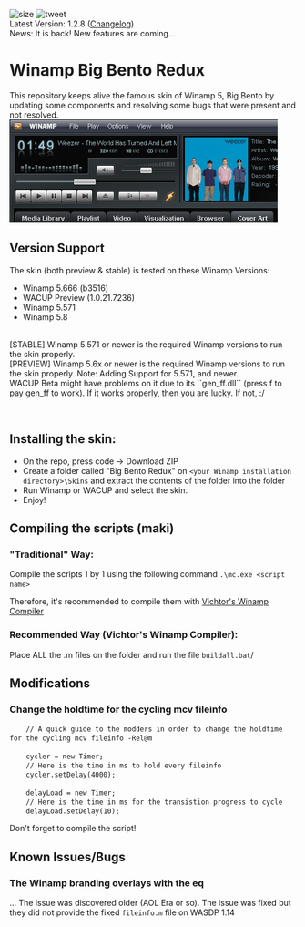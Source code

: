 ![size](https://img.shields.io/github/repo-size/SecurityRaven/Winamp-BigBentoREDUX?style=flat-square)
![tweet](https://img.shields.io/twitter/url?url=https%3A%2F%2Fgithub.com%2FSecurityRaven%2FWinamp-BigBentoREDUX)
<br>
Latest Version: 1.2.8 ([Changelog](https://github.com/SecurityRaven/Winamp-BigBentoUP/blob/changelogs/1.2.8.txt))
<br>
News: It is back! New features are coming...
# Winamp Big Bento Redux
This repository keeps alive the famous skin of Winamp 5, Big Bento by updating some components and resolving some bugs that were present and not resolved.
<br>![img](screenshot.png)
## Version Support
The skin (both preview & stable) is tested on these Winamp Versions:

- Winamp 5.666 (b3516)
- WACUP Preview (1.0.21.7236)
- Winamp 5.571
- Winamp 5.8
<br>
[STABLE] Winamp 5.571 or newer is the required Winamp versions to run the skin properly.
<BR>
[PREVIEW] Winamp 5.6x or newer is the required Winamp versions to run the skin properly. Note: Adding Support for 5.571, and newer.
<br>
WACUP Beta might have problems on it due to its ``gen_ff.dll`` (press f to pay gen_ff to work). If it works properly, then you are lucky. If not, :/

<br><h2> Installing the skin: </h2>
- On the repo, press code -> Download ZIP
- Create a folder called "Big Bento Redux" on ``<your Winamp installation directory>\Skins`` and extract the contents of the folder into the folder
- Run Winamp or WACUP and select the skin.
- Enjoy!
## Compiling the scripts (maki)

### "Traditional" Way:

Compile the scripts 1 by 1 using the following command ``.\mc.exe <script name>``

Therefore, it's recommended to compile them with [Vichtor's Winamp Compiler](https://drive.google.com/file/d/1rejKyZkHaDyFJh-iARvx_QIFQkzMbqO8/view) 
### Recommended Way (Vichtor's Winamp Compiler):
Place ALL the .m files on the folder and run the file ``buildall.bat``/

## Modifications

### Change the holdtime for the cycling mcv fileinfo
```	
	// A quick guide to the modders in order to change the holdtime for the cycling mcv fileinfo -Rel@m

	cycler = new Timer;
	// Here is the time in ms to hold every fileinfo
	cycler.setDelay(4000);

	delayLoad = new Timer;
	// Here is the time in ms for the transistion progress to cycle
	delayLoad.setDelay(10);
```
Don't forget to compile the script!
## Known Issues/Bugs

### The Winamp branding overlays with the eq
... The issue was discovered older (AOL Era or so). The issue was fixed but they did not provide the fixed `fileinfo.m` file on WASDP 1.14
